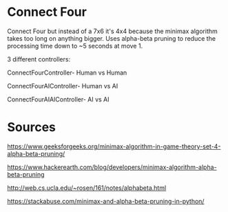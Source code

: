 # Connect Four

Connect Four but instead of a 7x6 it's 4x4 because the minimax algorithm takes too long on anything bigger.
Uses alpha-beta pruning to reduce the processing time down to ~5 seconds at move 1.

3 different controllers:

ConnectFourController- Human vs Human

ConnectFourAIController- Human vs AI

ConnectFourAIAIController- AI vs AI

# Sources

https://www.geeksforgeeks.org/minimax-algorithm-in-game-theory-set-4-alpha-beta-pruning/

https://www.hackerearth.com/blog/developers/minimax-algorithm-alpha-beta-pruning

http://web.cs.ucla.edu/~rosen/161/notes/alphabeta.html

https://stackabuse.com/minimax-and-alpha-beta-pruning-in-python/

